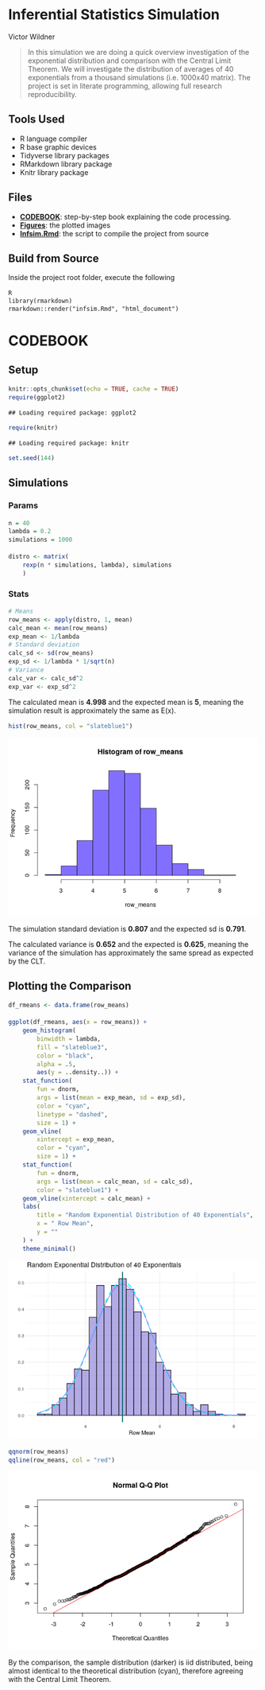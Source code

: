 Inferential Statistics Simulation
================
Victor Wildner

> In this simulation we are doing a quick overview investigation of the
> exponential distribution and comparison with the Central Limit
> Theorem. We will investigate the distribution of averages of 40
> exponentials from a thousand simulations (i.e. 1000x40 matrix). The
> project is set in literate programming, allowing full research
> reproducibility.

## Tools Used

  - R language compiler
  - R base graphic devices
  - Tidyverse library packages
  - RMarkdown library package
  - Knitr library
    package

## Files

  - **[CODEBOOK](https://github.com/vcwild/infsim/blob/master/infsim.pdf)**:
    step-by-step book explaining the code
    processing.
  - **[Figures](https://github.com/vcwild/infsim/tree/master/infsim_files/figure-gfm)**:
    the plotted
    images
  - **[Infsim.Rmd](https://github.com/vcwild/infsim/blob/master/infsim.Rmd)**:
    the script to compile the project from source

## Build from Source

Inside the project root folder, execute the following

    R
    library(rmarkdown)
    rmarkdown::render("infsim.Rmd", "html_document")

# CODEBOOK

## Setup

``` r
knitr::opts_chunk$set(echo = TRUE, cache = TRUE)
require(ggplot2)
```

    ## Loading required package: ggplot2

``` r
require(knitr)
```

    ## Loading required package: knitr

``` r
set.seed(144)
```

## Simulations

### Params

``` r
n = 40
lambda = 0.2
simulations = 1000

distro <- matrix(
    rexp(n * simulations, lambda), simulations
    )
```

### Stats

``` r
# Means
row_means <- apply(distro, 1, mean)
calc_mean <- mean(row_means)
exp_mean <- 1/lambda
# Standard deviation
calc_sd <- sd(row_means)
exp_sd <- 1/lambda * 1/sqrt(n)
# Variance
calc_var <- calc_sd^2
exp_var <- exp_sd^2
```

The calculated mean is **4.998** and the expected mean is **5**, meaning
the simulation result is approximately the same as E(x).

``` r
hist(row_means, col = "slateblue1")
```

![](infsim_files/figure-gfm/histogram-1.png)<!-- -->

The simulation standard deviation is **0.807** and the expected sd is
**0.791**.

The calculated variance is **0.652** and the expected is **0.625**,
meaning the variance of the simulation has approximately the same spread
as expected by the CLT.

## Plotting the Comparison

``` r
df_rmeans <- data.frame(row_means)

ggplot(df_rmeans, aes(x = row_means)) +
    geom_histogram(
        binwidth = lambda, 
        fill = "slateblue3", 
        color = "black",
        alpha = .5,
        aes(y = ..density..)) +
    stat_function(
        fun = dnorm, 
        args = list(mean = exp_mean, sd = exp_sd), 
        color = "cyan", 
        linetype = "dashed", 
        size = 1) +
    geom_vline(
        xintercept = exp_mean, 
        color = "cyan", 
        size = 1) +
    stat_function(
        fun = dnorm, 
        args = list(mean = calc_mean, sd = calc_sd), 
        color = "slateblue1") +
    geom_vline(xintercept = calc_mean) +
    labs(
        title = "Random Exponential Distribution of 40 Exponentials",
        x = " Row Mean",
        y = ""
    ) +
    theme_minimal()
```

![](infsim_files/figure-gfm/comparison-1.png)<!-- -->

``` r
qqnorm(row_means)
qqline(row_means, col = "red")
```

![](infsim_files/figure-gfm/comparison-2.png)<!-- -->

By the comparison, the sample distribution (darker) is iid distributed,
being almost identical to the theoretical distribution (cyan), therefore
agreeing with the Central Limit Theorem.
